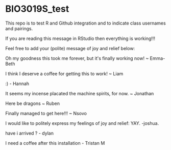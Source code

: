 # BIO3019S_test
This repo is to test R and Github integration and to indicate class usernames and pairings.

If you are reading this message in RStudio then everything is working!!!

Feel free to add your (polite) message of joy and relief below:

Oh my goodness this took me forever, but it's finally working now! ~ Emma-Beth

I think I deserve a coffee for getting this to work! ~ Liam

:) - Hannah 

It seems my incense placated the machine spirits, for now. ~ Jonathan

Here be dragons ~ Ruben

Finally managed to get here!!! ~  Nsovo

I would like to politely express my feelings of joy and relief: YAY. -joshua.

have i arrived ? - dylan

I need a coffee after this installation - Tristan M





